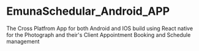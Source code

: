# EmunaSchedular_Android_APP
The Cross Platfrom App for both Android and IOS build using React native for the Photograph and their's Client Appointment Booking and Schedule management 
